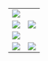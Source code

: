 <table>
    <tbody>
        <tr>
            <td colspan="2" valign="top">
                <img
                    src="https://activity-graph.herokuapp.com/graph?username=m9810223&bg_color=0D1117&color=e05397&line=e05397&point=FFFFFF&hide_border=true" />
            </td>
        </tr>
        <tr>
            <td valign="top">
                <img
                    src="https://github-readme-streak-stats.herokuapp.com/?user=m9810223&theme=black-ice&hide_border=true&stroke=0000&background=0D1117&ring=e05397&fire=e05397&currStreakLabel=e05397" />
            </td>
            <td valign="top">
                <img
                    src="https://github-readme-stats.vercel.app/api?username=m9810223&show_icons=true&icon_color=E6DB74&border_color=66D9EF&bg_color=272822&title_color=F92672&text_color=AE81FF&count_private=true" />
            </td>
        </tr>
        <tr>
            <td colspan="2" valign="top">
                <img
                    src="https://github-profile-summary-cards.vercel.app/api/cards/profile-details?username=m9810223&theme=github_dark" />
            </td>
        </tr>
        <tr>
            <td valign="top">
                <a href="https://github.com/m9810223/emojiPy">
                    <img src="https://github-readme-stats.vercel.app/api/pin/?username=m9810223&repo=emojiPy" />
            </td>
            <td valign="top">
                <a href="https://github.com/m9810223/pymatrix">
                    <img src="https://github-readme-stats.vercel.app/api/pin/?username=m9810223&repo=pymatrix" />
                </a>
            </td>
        </tr>
    </tbody>
</table>

<!-- [![](https://activity-graph.herokuapp.com/graph?username=m9810223&bg_color=0D1117&color=e05397&line=e05397&point=FFFFFF&hide_border=true)](https://mhhi.cc/) -->

<!-- [![emojiPy](https://github-readme-stats.vercel.app/api/pin/?username=m9810223&repo=emojiPy)](https://github.com/m9810223/emojiPy)

[![pymatrix](https://github-readme-stats.vercel.app/api/pin/?username=m9810223&repo=pymatrix)](https://github.com/m9810223/pymatrix) -->

<!-- [![](https://github-readme-streak-stats.herokuapp.com/?user=m9810223&theme=black-ice&hide_border=true&stroke=0000&background=0D1117&ring=e05397&fire=e05397&currStreakLabel=e05397)]() -->

<!-- [![GitHub stats](https://github-readme-stats.vercel.app/api?username=m9810223&show_icons=true&icon_color=E6DB74&border_color=66D9EF&bg_color=272822&title_color=F92672&text_color=AE81FF&count_private=true)](https://mhhi.cc/) -->

<!-- [![wakatime stats](https://github-readme-stats.vercel.app/api/wakatime?username=michaelh&langs_count=5)](https://mhhi.cc/) -->

<!-- [![](https://github-profile-summary-cards.vercel.app/api/cards/profile-details?username=m9810223&theme=github_dark)](https://mhhi.cc/) -->

